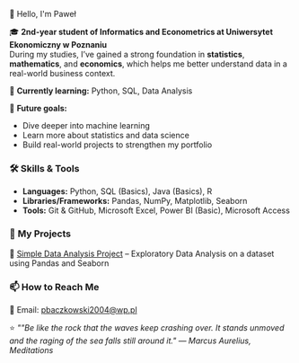 👋 Hello, I'm Paweł

🎓 **2nd-year student of Informatics and Econometrics at Uniwersytet Ekonomiczny w Poznaniu**  
During my studies, I’ve gained a strong foundation in **statistics**, **mathematics**, and **economics**, which helps me better understand data in a real-world business context.  

🌱 **Currently learning:** Python, SQL, Data Analysis  

🚀 **Future goals:**  
- Dive deeper into machine learning  
- Learn more about statistics and data science  
- Build real-world projects to strengthen my portfolio  

### 🛠️ **Skills & Tools**  
- **Languages:** Python, SQL (Basics), Java (Basics), R  
- **Libraries/Frameworks:** Pandas, NumPy, Matplotlib, Seaborn  
- **Tools:** Git & GitHub, Microsoft Excel, Power BI (Basic), Microsoft Access  

### 📂 **My Projects**  
🔹 [Simple Data Analysis Project](https://github.com/Paba1/Data-Science-Case-Study) – Exploratory Data Analysis on a dataset using Pandas and Seaborn  


### 📫 **How to Reach Me** 
📧 Email: pbaczkowski2004@wp.pl

⭐ *""Be like the rock that the waves keep crashing over. It stands unmoved and the raging of the sea falls still around it."
— Marcus Aurelius, Meditations*  

<!---
Paba1/Paba1 is a ✨ special ✨ repository because its `README.md` (this file) appears on your GitHub profile.
You can click the Preview link to take a look at your changes.
--->
